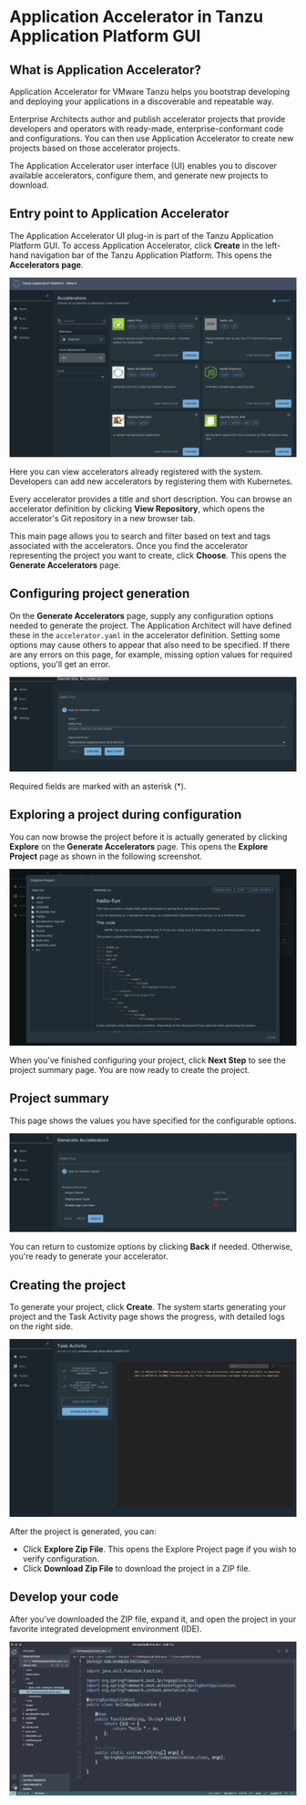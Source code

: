 # Application Accelerator in Tanzu Application Platform GUI

## What is Application Accelerator?

Application Accelerator for VMware Tanzu helps you bootstrap developing and deploying your applications in a discoverable and repeatable way.

Enterprise Architects author and publish accelerator projects that provide developers and operators with ready-made, enterprise-conformant code and configurations. You can then use Application Accelerator to create new projects based on those accelerator projects.

The Application Accelerator user interface (UI) enables you to discover available accelerators, configure them, and generate new projects to download.

## Entry point to Application Accelerator

The Application Accelerator UI plug-in is part of the Tanzu Application Platform GUI. To access Application Accelerator,
click **Create** in the left-hand navigation bar of the Tanzu Application Platform. This opens the **Accelerators page**.

![Screenshot of Accelerators page](./images/aa1_firstpage.png)

Here you can view accelerators already registered with the system.
Developers can add new accelerators by registering them with Kubernetes.

Every accelerator provides a title and short description. You can browse an accelerator definition by clicking **View Repository**, which opens the accelerator's Git repository in a new browser tab.

This main page allows you to search and filter based on text and tags associated with the accelerators. Once you find the accelerator representing the project you want to create, click **Choose**. This opens the **Generate Accelerators** page.

## Configuring project generation

On the **Generate Accelerators** page, supply any configuration options needed to generate the project.
The Application Architect will have defined these in the `accelerator.yaml` in the accelerator definition. Setting some options may
cause others to appear that also need to be specified. If there are any errors on this page, for example, missing option values for required options, you'll get an error.

![Example configuration page for an accelerator.](./images/aa2_configuringAnAccelerator.png)

Required fields are marked with an asterisk (*).

## Exploring a project during configuration

You can now browse the project before it is actually generated by clicking **Explore** on the **Generate Accelerators** page. This opens the **Explore Project** page as shown in the following screenshot.

![Screenshot of the Explore Project page.](./images/aa3_exploringProject.png)

When you've finished configuring your project, click **Next Step** to see the project summary page. You are now ready to create the project.

## Project summary

This page shows the values you have specified for the configurable options.


![Screenshot showing the configured project summary.](./images/aa4_configuredProjectSummary.png)

You can return to customize options  by clicking **Back** if needed. Otherwise, you're ready to generate your accelerator.

## Creating the project

To generate your project, click **Create**. The system starts generating your project and the Task Activity page shows the progress, with detailed logs on the right side.

![Task activity during project creation](./images/aa5_taskActivity.png)

After the project is generated, you can:

- Click **Explore Zip File**. This opens the Explore Project page if you wish to verify configuration.
- Click **Download Zip File** to download the project in a ZIP file.

## Develop your code

After you've downloaded the ZIP file, expand it, and open the project in your favorite integrated development environment (IDE).

![Screenshot of working on a project in Visual Studio Code](./images/aa6_ide.png)

